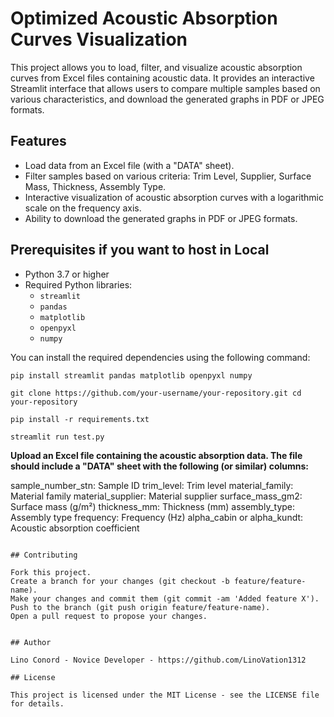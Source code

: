 # Optimized Acoustic Absorption Curves Visualization

This project allows you to load, filter, and visualize acoustic absorption curves from Excel files containing acoustic data. It provides an interactive Streamlit interface that allows users to compare multiple samples based on various characteristics, and download the generated graphs in PDF or JPEG formats.

## Features

- Load data from an Excel file (with a "DATA" sheet).
- Filter samples based on various criteria: Trim Level, Supplier, Surface Mass, Thickness, Assembly Type.
- Interactive visualization of acoustic absorption curves with a logarithmic scale on the frequency axis.
- Ability to download the generated graphs in PDF or JPEG formats.

## Prerequisites if you want to host in Local

- Python 3.7 or higher
- Required Python libraries:
  - `streamlit`
  - `pandas`
  - `matplotlib`
  - `openpyxl`
  - `numpy`

You can install the required dependencies using the following command:

`pip install streamlit pandas matplotlib openpyxl numpy`

`git clone https://github.com/your-username/your-repository.git
cd your-repository`

`pip install -r requirements.txt`

`streamlit run test.py`

**Upload an Excel file containing the acoustic absorption data. The file should include a "DATA" sheet with the following (or similar) columns:**

sample_number_stn: Sample ID
trim_level: Trim level
material_family: Material family
material_supplier: Material supplier
surface_mass_gm2: Surface mass (g/m²)
thickness_mm: Thickness (mm)
assembly_type: Assembly type
frequency: Frequency (Hz)
alpha_cabin or alpha_kundt: Acoustic absorption coefficient
```

## Contributing

Fork this project.
Create a branch for your changes (git checkout -b feature/feature-name).
Make your changes and commit them (git commit -am 'Added feature X').
Push to the branch (git push origin feature/feature-name).
Open a pull request to propose your changes.


## Author

Lino Conord - Novice Developer - https://github.com/LinoVation1312

## License

This project is licensed under the MIT License - see the LICENSE file for details.

